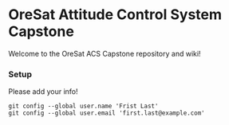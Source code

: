 # OreSat Attitude Control System Capstone

Welcome to the OreSat ACS Capstone repository and wiki!

### Setup

Please add your info!

```console
git config --global user.name 'Frist Last'
git config --global user.email 'first.last@example.com'
```
